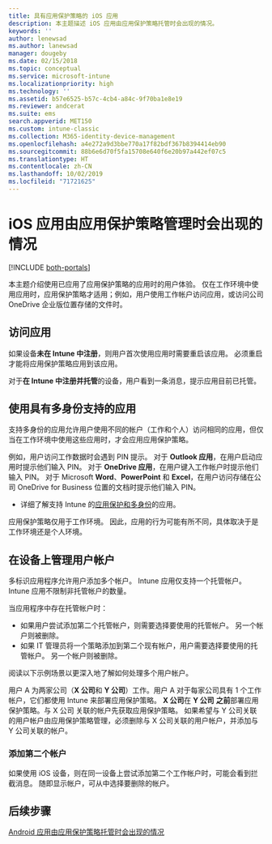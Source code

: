 ```yaml
---
title: 具有应用保护策略的 iOS 应用
description: 本主题描述 iOS 应用由应用保护策略托管时会出现的情况。
keywords: ''
author: lenewsad
ms.author: lanewsad
manager: dougeby
ms.date: 02/15/2018
ms.topic: conceptual
ms.service: microsoft-intune
ms.localizationpriority: high
ms.technology: ''
ms.assetid: b57e6525-b57c-4cb4-a84c-9f70ba1e8e19
ms.reviewer: andcerat
ms.suite: ems
search.appverid: MET150
ms.custom: intune-classic
ms.collection: M365-identity-device-management
ms.openlocfilehash: a4e272a9d3bbe770a17f82bdf367b8394414eb90
ms.sourcegitcommit: 88b6e6d70f5fa15708e640f6e20b97a442ef07c5
ms.translationtype: HT
ms.contentlocale: zh-CN
ms.lasthandoff: 10/02/2019
ms.locfileid: "71721625"
---
```

# <a name="what-to-expect-when-your-ios-app-is-managed-by-app-protection-policies"></a>iOS 应用由应用保护策略管理时会出现的情况

[!INCLUDE [both-portals](../../intune-classic/includes/note-for-both-portals.md)]

 本主题介绍使用已应用了应用保护策略的应用时的用户体验。 仅在工作环境中使用应用时，应用保护策略才适用；例如，用户使用工作帐户访问应用，或访问公司 OneDrive 企业版位置存储的文件时。

## <a name="access-apps"></a>访问应用

如果设备**未在 Intune 中注册**，则用户首次使用应用时需要重启该应用。 必须重启才能将应用保护策略应用到该应用。

<!--- The following screenshot from the Skype app illustrates this restart request: --->


<!---  ![Screenshot of the iOS device showing PIN prompt](./media/end-user-mam-apps-ios/iOS_AppPINPrompt.png) --->

对于**在 Intune 中注册并托管**的设备，用户看到一条消息，提示应用目前已托管。

## <a name="use-apps-with-multi-identity-support"></a>使用具有多身份支持的应用

支持多身份的应用允许用户使用不同的帐户（工作和个人）访问相同的应用，但仅当在工作环境中使用这些应用时，才会应用应用保护策略。  

例如，用户访问工作数据时会遇到 PIN 提示。 对于 **Outlook 应用**，在用户启动应用时提示他们输入 PIN。 对于 **OneDrive 应用**，在用户键入工作帐户时提示他们输入 PIN。  对于 Microsoft **Word**、**PowerPoint** 和 **Excel**，在用户访问存储在公司 OneDrive for Business 位置的文档时提示他们输入 PIN。

- 详细了解支持 Intune 的[应用保护和多身份](https://www.microsoft.com/cloud-platform/microsoft-intune-apps)的应用。

应用保护策略仅用于工作环境。 因此，应用的行为可能有所不同，具体取决于是工作环境还是个人环境。

## <a name="manage-user-accounts-on-the-device"></a>在设备上管理用户帐户

多标识应用程序允许用户添加多个帐户。  Intune 应用仅支持一个托管帐户。  Intune 应用不限制非托管帐户的数量。

当应用程序中存在托管帐户时：
* 如果用户尝试添加第二个托管帐户，则需要选择要使用的托管帐户。  另一个帐户则被删除。
* 如果 IT 管理员将一个策略添加到第二个现有帐户，用户需要选择要使用的托管帐户。  另一个帐户则被删除。

阅读以下示例场景以更深入地了解如何处理多个用户帐户。

用户 A 为两家公司（**X 公司**和 **Y 公司**）工作。用户 A 对于每家公司具有 1 个工作帐户，它们都使用 Intune 来部署应用保护策略。 **X 公司**在 **Y 公司** **之前**部署应用保护策略。与 X 公司  关联的帐户先获取应用保护策略。 如果希望与 Y 公司关联的用户帐户由应用保护策略管理，必须删除与 X 公司关联的用户帐户，并添加与 Y 公司关联的帐户。

### <a name="add-a-second-account"></a>添加第二个帐户

如果使用 iOS 设备，则在同一设备上尝试添加第二个工作帐户时，可能会看到拦截消息。 随即显示帐户，可从中选择要删除的帐户。

## <a name="next-steps"></a>后续步骤
[Android 应用由应用保护策略托管时会出现的情况](end-user-mam-apps-android.md)
